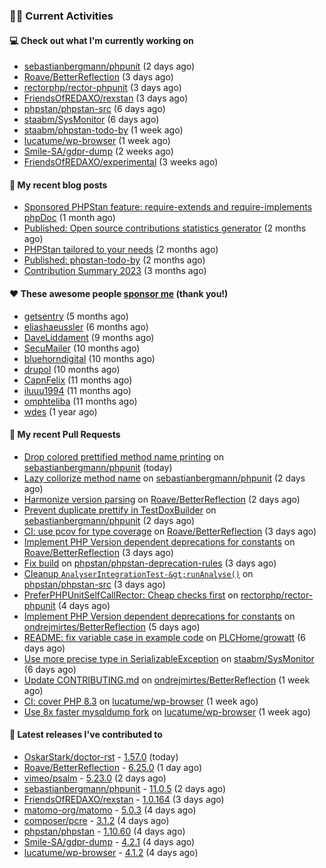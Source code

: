 ### 👨‍💻 Current Activities


#### 💻 Check out what I'm currently working on

- [sebastianbergmann/phpunit](https://github.com/sebastianbergmann/phpunit) (2 days ago)
- [Roave/BetterReflection](https://github.com/Roave/BetterReflection) (3 days ago)
- [rectorphp/rector-phpunit](https://github.com/rectorphp/rector-phpunit) (3 days ago)
- [FriendsOfREDAXO/rexstan](https://github.com/FriendsOfREDAXO/rexstan) (3 days ago)
- [phpstan/phpstan-src](https://github.com/phpstan/phpstan-src) (6 days ago)
- [staabm/SysMonitor](https://github.com/staabm/SysMonitor) (6 days ago)
- [staabm/phpstan-todo-by](https://github.com/staabm/phpstan-todo-by) (1 week ago)
- [lucatume/wp-browser](https://github.com/lucatume/wp-browser) (1 week ago)
- [Smile-SA/gdpr-dump](https://github.com/Smile-SA/gdpr-dump) (2 weeks ago)
- [FriendsOfREDAXO/experimental](https://github.com/FriendsOfREDAXO/experimental) (3 weeks ago)


#### 📜 My recent blog posts

- [Sponsored PHPStan feature: require-extends and require-implements phpDoc](https://staabm.github.io/2024/01/15/phpstan-require-extends-implements.html) (1 month ago)
- [Published: Open source contributions statistics generator](https://staabm.github.io/2024/01/10/oss-contribs-published.html) (2 months ago)
- [PHPStan tailored to your needs](https://staabm.github.io/2024/01/01/phpstan-customizing.html) (2 months ago)
- [Published: phpstan-todo-by](https://staabm.github.io/2023/12/17/phpstan-todo-by-published.html) (2 months ago)
- [Contribution Summary 2023](https://staabm.github.io/2023/12/07/contribution-summary-2023.html) (3 months ago)


#### ❤️ These awesome people [sponsor me](https://github.com/sponsors/staabm) (thank you!)

- [getsentry](https://github.com/getsentry) (5 months ago)
- [eliashaeussler](https://github.com/eliashaeussler) (6 months ago)
- [DaveLiddament](https://github.com/DaveLiddament) (9 months ago)
- [SecuMailer](https://github.com/SecuMailer) (10 months ago)
- [bluehorndigital](https://github.com/bluehorndigital) (10 months ago)
- [drupol](https://github.com/drupol) (10 months ago)
- [CapnFelix](https://github.com/CapnFelix) (11 months ago)
- [iluuu1994](https://github.com/iluuu1994) (11 months ago)
- [omphteliba](https://github.com/omphteliba) (11 months ago)
- [wdes](https://github.com/wdes) (1 year ago)


#### 🔨 My recent Pull Requests

- [Drop colored prettified method name printing](https://github.com/sebastianbergmann/phpunit/pull/5735) on [sebastianbergmann/phpunit](https://github.com/sebastianbergmann/phpunit) (today)
- [Lazy collorize method name](https://github.com/sebastianbergmann/phpunit/pull/5728) on [sebastianbergmann/phpunit](https://github.com/sebastianbergmann/phpunit) (2 days ago)
- [Harmonize version parsing](https://github.com/Roave/BetterReflection/pull/1398) on [Roave/BetterReflection](https://github.com/Roave/BetterReflection) (2 days ago)
- [Prevent duplicate prettify in TestDoxBuilder](https://github.com/sebastianbergmann/phpunit/pull/5727) on [sebastianbergmann/phpunit](https://github.com/sebastianbergmann/phpunit) (2 days ago)
- [CI: use pcov for type coverage](https://github.com/Roave/BetterReflection/pull/1397) on [Roave/BetterReflection](https://github.com/Roave/BetterReflection) (3 days ago)
- [Implement PHP Version dependent deprecations for constants](https://github.com/Roave/BetterReflection/pull/1396) on [Roave/BetterReflection](https://github.com/Roave/BetterReflection) (3 days ago)
- [Fix build](https://github.com/phpstan/phpstan-deprecation-rules/pull/113) on [phpstan/phpstan-deprecation-rules](https://github.com/phpstan/phpstan-deprecation-rules) (3 days ago)
- [Cleanup `AnalyserIntegrationTest-&gt;runAnalyse()`](https://github.com/phpstan/phpstan-src/pull/2960) on [phpstan/phpstan-src](https://github.com/phpstan/phpstan-src) (3 days ago)
- [PreferPHPUnitSelfCallRector: Cheap checks first](https://github.com/rectorphp/rector-phpunit/pull/316) on [rectorphp/rector-phpunit](https://github.com/rectorphp/rector-phpunit) (4 days ago)
- [Implement PHP Version dependent deprecations for constants](https://github.com/ondrejmirtes/BetterReflection/pull/36) on [ondrejmirtes/BetterReflection](https://github.com/ondrejmirtes/BetterReflection) (5 days ago)
- [README: fix variable case in example code](https://github.com/PLCHome/growatt/pull/25) on [PLCHome/growatt](https://github.com/PLCHome/growatt) (6 days ago)
- [Use more precise type in SerializableException](https://github.com/staabm/SysMonitor/pull/26) on [staabm/SysMonitor](https://github.com/staabm/SysMonitor) (6 days ago)
- [Update CONTRIBUTING.md](https://github.com/ondrejmirtes/BetterReflection/pull/35) on [ondrejmirtes/BetterReflection](https://github.com/ondrejmirtes/BetterReflection) (1 week ago)
- [CI: cover PHP 8.3](https://github.com/lucatume/wp-browser/pull/703) on [lucatume/wp-browser](https://github.com/lucatume/wp-browser) (1 week ago)
- [Use 8x faster mysqldump fork](https://github.com/lucatume/wp-browser/pull/702) on [lucatume/wp-browser](https://github.com/lucatume/wp-browser) (1 week ago)


#### 🔭 Latest releases I've contributed to

- [OskarStark/doctor-rst](https://github.com/OskarStark/doctor-rst) - [1.57.0](https://github.com/OskarStark/doctor-rst/releases/tag/1.57.0) (today)
- [Roave/BetterReflection](https://github.com/Roave/BetterReflection) - [6.25.0](https://github.com/Roave/BetterReflection/releases/tag/6.25.0) (1 day ago)
- [vimeo/psalm](https://github.com/vimeo/psalm) - [5.23.0](https://github.com/vimeo/psalm/releases/tag/5.23.0) (2 days ago)
- [sebastianbergmann/phpunit](https://github.com/sebastianbergmann/phpunit) - [11.0.5](https://github.com/sebastianbergmann/phpunit/releases/tag/11.0.5) (2 days ago)
- [FriendsOfREDAXO/rexstan](https://github.com/FriendsOfREDAXO/rexstan) - [1.0.164](https://github.com/FriendsOfREDAXO/rexstan/releases/tag/1.0.164) (3 days ago)
- [matomo-org/matomo](https://github.com/matomo-org/matomo) - [5.0.3](https://github.com/matomo-org/matomo/releases/tag/5.0.3) (4 days ago)
- [composer/pcre](https://github.com/composer/pcre) - [3.1.2](https://github.com/composer/pcre/releases/tag/3.1.2) (4 days ago)
- [phpstan/phpstan](https://github.com/phpstan/phpstan) - [1.10.60](https://github.com/phpstan/phpstan/releases/tag/1.10.60) (4 days ago)
- [Smile-SA/gdpr-dump](https://github.com/Smile-SA/gdpr-dump) - [4.2.1](https://github.com/Smile-SA/gdpr-dump/releases/tag/4.2.1) (4 days ago)
- [lucatume/wp-browser](https://github.com/lucatume/wp-browser) - [4.1.2](https://github.com/lucatume/wp-browser/releases/tag/4.1.2) (4 days ago)
